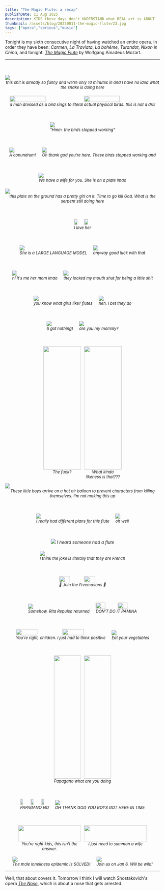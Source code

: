 ```yaml
---
title: "The Magic Flute: a recap"
publishDate: 11 Aug 2025
description: KIDS these days don't UNDERSTAND what REAL art is ABOUT
thumbnail: /assets/blog/20250811-the-magic-flute/23.jpg
tags: ["opera","serious","music"]
---
```


Tonight is my sixth consecutive night of having watched an entire opera. In order they have been: <em>Carmen</em>, <em>La Traviata</em>, <em>La bohème</em>, <em>Turandot</em>, <em>Nixon in China</em>, and tonight: <a href="https://www.youtube.com/watch?v=cE64eIZi9Lw" target="_blank"><em>The Magic Flute</em></a> by Wolfgang Amadeus Mozart.

---

<div style="display: flex; justify-content: center; gap: 20px; flex-wrap: wrap; align-items: flex-end; margin-top: 50px">
  <figure style="margin: 0;">
    <img src="/assets/blog/20250811-the-magic-flute/1.jpg" />
    <figcaption style="text-align: center; font-size: small;">
      <i>this shit is already so funny and we're only 10 minutes in and I have no idea what the snake is doing here</i>
    </figcaption>
  </figure>

  <figure style="margin: 0;">
    <div style="display: flex; gap: 10px;">
      <img src="/assets/blog/20250811-the-magic-flute/2.jpg" style="width: 50%;" />
      <img src="/assets/blog/20250811-the-magic-flute/3.jpg" style="width: 50%;" />
    </div>
    <figcaption style="text-align: center; font-size: small;">
      <i>a man dressed as a bird sings to literal actual physical birds. this is not a drill</i>
    </figcaption>
  </figure>
</div>

<div style="display: flex; justify-content: center; gap: 20px; flex-wrap: wrap; align-items: flex-end; margin-top: 50px">

  <figure style="margin: 0;">
    <img src="/assets/blog/20250811-the-magic-flute/4.jpg" />
    <figcaption style="text-align: center; font-size: small;">
      <i>"Hmm. the birds stopped working"</i>
    </figcaption>
  </figure>
</div>

<div style="display: flex; justify-content: center; gap: 20px; flex-wrap: wrap; align-items: flex-end; margin-top: 50px">
  <figure style="margin: 0;">
    <img src="/assets/blog/20250811-the-magic-flute/5.jpg" />
    <figcaption style="text-align: center; font-size: small;">
      <i>A conundrum!</i>
    </figcaption>
  </figure>

  <figure style="margin: 0;">
    <img src="/assets/blog/20250811-the-magic-flute/6.jpg" />
    <figcaption style="text-align: center; font-size: small;">
      <i>Oh thank god you're here. These birds stopped working and</i>
    </figcaption>
  </figure>
</div>

<div style="display: flex; justify-content: center; gap: 20px; flex-wrap: wrap; align-items: flex-end; margin-top: 50px">
  <figure style="margin: 0;">
    <img src="/assets/blog/20250811-the-magic-flute/7.jpg" />
    <figcaption style="text-align: center; font-size: small;">
      <i>We have a wife for you. She is on a plate lmao</i>
    </figcaption>
  </figure>

  <figure style="margin: 0;">
    <img src="/assets/blog/20250811-the-magic-flute/8.jpg" />
    <figcaption style="text-align: center; font-size: small;">
      <i>this plate on the ground has a pretty girl on it. Time to go kill God. What is the serpent still doing here</i>
    </figcaption>
  </figure>
</div>

<div style="display: flex; justify-content: center; gap: 20px; flex-wrap: wrap; align-items: flex-end; margin-top: 50px">
  <figure style="margin: 0;">
    <div style="display: flex; gap: 10px;">
      <img src="/assets/blog/20250811-the-magic-flute/9.jpg" style="width: 50%;" />
      <img src="/assets/blog/20250811-the-magic-flute/10.jpg" style="width: 50%;" />
    </div>
    <figcaption style="text-align: center; font-size: small;">
      <i>I love her</i>
    </figcaption>
  </figure>
</div>

<div style="display: flex; justify-content: center; gap: 20px; flex-wrap: wrap; align-items: flex-end; margin-top: 50px">
  <figure style="margin: 0;">
    <img src="/assets/blog/20250811-the-magic-flute/11.jpg" />
    <figcaption style="text-align: center; font-size: small;">
      <i>She is a LARGE LANGUAGE MODEL</i>
    </figcaption>
  </figure>

  <figure style="margin: 0;">
    <img src="/assets/blog/20250811-the-magic-flute/12.jpg" />
    <figcaption style="text-align: center; font-size: small;">
      <i>anyway good luck with that</i>
    </figcaption>
  </figure>
</div>

<div style="display: flex; justify-content: center; gap: 20px; flex-wrap: wrap; align-items: flex-end; margin-top: 50px">
  <figure style="margin: 0;">
    <img src="/assets/blog/20250811-the-magic-flute/13.jpg" />
    <figcaption style="text-align: center; font-size: small;">
      <i>hi it's me her mom lmao</i>
    </figcaption>
  </figure>

  <figure style="margin: 0;">
    <img src="/assets/blog/20250811-the-magic-flute/14.jpg" />
    <figcaption style="text-align: center; font-size: small;">
      <i>they locked my mouth shut for being a little shit</i>
    </figcaption>
  </figure>
</div>

<div style="display: flex; justify-content: center; gap: 20px; flex-wrap: wrap; align-items: flex-end; margin-top: 50px">
  <figure style="margin: 0;">
    <img src="/assets/blog/20250811-the-magic-flute/15.jpg" />
    <figcaption style="text-align: center; font-size: small;">
      <i>you know what girls like? flutes</i>
    </figcaption>
  </figure>

  <figure style="margin: 0;">
    <img src="/assets/blog/20250811-the-magic-flute/16.jpg" />
    <figcaption style="text-align: center; font-size: small;">
      <i>heh, I bet they do</i>
    </figcaption>
  </figure>
</div>

<div style="display: flex; justify-content: center; gap: 20px; flex-wrap: wrap; align-items: flex-end; margin-top: 50px">
  <figure style="margin: 0;">
    <img src="/assets/blog/20250811-the-magic-flute/17.jpg" />
    <figcaption style="text-align: center; font-size: small;">
      <i>(I got nothing)</i>
    </figcaption>
  </figure>

  <figure style="margin: 0;">
    <img src="/assets/blog/20250811-the-magic-flute/18.jpg" />
    <figcaption style="text-align: center; font-size: small;">
      <i>are you my mommy?</i>
    </figcaption>
  </figure>
</div>

<div style="display: flex; justify-content: center; gap: 20px; flex-wrap: wrap; align-items: flex-end; margin-top: 50px">
  <figure style="margin: 0;">
    <div style="display: flex; gap: 10px;">
      <div style="width: 50%;">
        <img src="/assets/blog/20250811-the-magic-flute/19.jpg" style="width: 100%; height: 400px; object-fit: contain;" />
        <figcaption style="text-align: center; font-size: small;">
          <i>The fuck?</i>
        </figcaption>
      </div>
      <div style="width: 50%;">
        <img src="/assets/blog/20250811-the-magic-flute/20.jpg" style="width: 100%; height: 400px; object-fit: contain;" />
        <figcaption style="text-align: center; font-size: small;">
          <i>What kinda likeness is that???</i>
        </figcaption>
      </div>
    </div>
  </figure>
</div>

<p>

  <figure style="margin: 0;">
    <img src="/assets/blog/20250811-the-magic-flute/22.jpg" />
    <figcaption style="text-align: center; font-size: small;">
      <i>These little boys arrive on a hot air balloon to prevent characters from killing themselves. I'm not making this up</i>
    </figcaption>
  </figure>
</div>

<div style="display: flex; justify-content: center; gap: 20px; flex-wrap: wrap; align-items: flex-end; margin-top: 50px">
  <figure style="margin: 0;">
    <img src="/assets/blog/20250811-the-magic-flute/23.jpg" />
    <figcaption style="text-align: center; font-size: small;">
      <i>I really had different plans for this flute</i>
    </figcaption>
  </figure>

  <figure style="margin: 0;">
    <img src="/assets/blog/20250811-the-magic-flute/24.jpg" />
    <figcaption style="text-align: center; font-size: small;">
      <i>oh well</i>
    </figcaption>
  </figure>
</div>

<div style="display: flex; justify-content: center; gap: 20px; flex-wrap: wrap; align-items: flex-end; margin-top: 50px">
  <figure style="margin: 0;">
    <img src="/assets/blog/20250811-the-magic-flute/25.jpg" />
      <i>I heard someone had a flute</i>
    <figcaption style="text-align: center; font-size: small;">
    </figcaption>
  </figure>

  <figure style="margin: 0;">
    <img src="/assets/blog/20250811-the-magic-flute/26.jpg" />
    <figcaption style="text-align: center; font-size: small;">
      <i>I think the joke is literally that they are French</i>
    </figcaption>
  </figure>
</div>

<div style="display: flex; justify-content: center; gap: 20px; flex-wrap: wrap; align-items: flex-end; margin-top: 50px">
  <figure style="margin: 0;">
    <div style="display: flex; gap: 10px;">
      <img src="/assets/blog/20250811-the-magic-flute/27.jpg" style="width: 50%; height: auto;" />
      <img src="/assets/blog/20250811-the-magic-flute/28.jpg" style="width: 50%; height: auto;" />
    </div>
    <figcaption style="text-align: center; font-size: small;">
      <i>🎵 Join the Freemasons 🎵</i>
    </figcaption>
  </figure>
</div>

<div style="display: flex; justify-content: center; gap: 20px; flex-wrap: wrap; align-items: flex-end; margin-top: 50px">
  <figure style="margin: 0;">
    <img src="/assets/blog/20250811-the-magic-flute/29.jpg" />
    <figcaption style="text-align: center; font-size: small;">
      <i>Somehow, Rita Repulsa returned</i>
    </figcaption>
  </figure>

  <figure style="margin: 0;">
    <div style="display: flex; gap: 10px;">
      <img src="/assets/blog/20250811-the-magic-flute/30.jpg" style="width: 50%; height: auto;" />
      <img src="/assets/blog/20250811-the-magic-flute/31.jpg" style="width: 50%; height: auto;" />
    </div>
    <figcaption style="text-align: center; font-size: small;">
      <i>DON'T DO IT PAMINA</i>
    </figcaption>
  </figure>
</div>

<div style="display: flex; justify-content: center; gap: 20px; flex-wrap: wrap; align-items: flex-end; margin-top: 50px">
  <figure style="margin: 0;">
    <div style="display: flex; gap: 10px;">
      <img src="/assets/blog/20250811-the-magic-flute/32.jpg" style="width: 50%; height: auto;" />
      <img src="/assets/blog/20250811-the-magic-flute/33.jpg" style="width: 50%; height: auto;" />
    </div>
    <figcaption style="text-align: center; font-size: small;">
      <i>You're right, children. I just had to think positive</i>
    </figcaption>
  </figure>

  <figure style="margin: 0;">
    <img src="/assets/blog/20250811-the-magic-flute/34.jpg" />
    <figcaption style="text-align: center; font-size: small;">
      <i>Eat your vegetables</i>
    </figcaption>
  </figure>
</div>

<div style="display: flex; justify-content: center; gap: 20px; flex-wrap: wrap; align-items: flex-end; margin-top: 50px">
  <figure style="margin: 0;">
    <div style="display: flex; gap: 10px;">
      <div style="width: 50%;">
        <img src="/assets/blog/20250811-the-magic-flute/35.jpg" style="width: 100%; height: 400px; object-fit: contain;" />
      </div>
      <div style="width: 50%;">
        <img src="/assets/blog/20250811-the-magic-flute/36.jpg" style="width: 100%; height: 400px; object-fit: contain;" />
      </div>
    </div>
    <figcaption style="text-align: center; font-size: small;">
      <i>Papagano what are you doing</i>
    </figcaption>
  </figure>
</div>

<div style="display: flex; justify-content: center; gap: 20px; flex-wrap: wrap; align-items: flex-end; margin-top: 50px">
  <figure style="margin: 0;">
    <div style="display: flex; gap: 10px;">
      <img src="/assets/blog/20250811-the-magic-flute/37.jpg" style="width: 33.33%; height: auto;" />
      <img src="/assets/blog/20250811-the-magic-flute/38.jpg" style="width: 33.33%; height: auto;" />
      <img src="/assets/blog/20250811-the-magic-flute/39.jpg" style="width: 33.33%; height: auto;" />
    </div>
    <figcaption style="text-align: center; font-size: small;">
      <i>PAPAGANO NO</i>
    </figcaption>
  </figure>

  <figure style="margin: 0;">
    <img src="/assets/blog/20250811-the-magic-flute/40.jpg" />
    <figcaption style="text-align: center; font-size: small;">
      <i>OH THANK GOD YOU BOYS GOT HERE IN TIME</i>
    </figcaption>
  </figure>
</div>

<div style="display: flex; justify-content: center; gap: 20px; flex-wrap: wrap; align-items: flex-end; margin-top: 50px">
  <figure style="margin: 0;">
    <div style="display: flex; gap: 10px;">
      <div style="width: 50%;">
        <img src="/assets/blog/20250811-the-magic-flute/41.jpg" style="width: 100%; height: auto;" />
        <figcaption style="text-align: center; font-size: small;">
          <i>You're right kids, this isn't the answer.</i>
        </figcaption>
      </div>
      <div style="width: 50%;">
        <img src="/assets/blog/20250811-the-magic-flute/42.jpg" style="width: 100%; height: auto;" />
        <figcaption style="text-align: center; font-size: small;">
          <i>I just need to summon a wife</i>
        </figcaption>
      </div>
    </div>
  </figure>
</div>

<div style="display: flex; justify-content: center; gap: 20px; flex-wrap: wrap; align-items: flex-end; margin-top: 50px">
  <figure style="margin: 0;">
    <img src="/assets/blog/20250811-the-magic-flute/43.jpg" />
    <figcaption style="text-align: center; font-size: small;">
      <i>The male loneliness epidemic is SOLVED!</i>
    </figcaption>
  </figure>

  <figure style="margin: 0;">
    <img src="/assets/blog/20250811-the-magic-flute/44.jpg" />
    <figcaption style="text-align: center; font-size: small;">
      <i>Join us on Jan 6. Will be wild!</i>
    </figcaption>
  </figure>
</div>

---

Well, that about covers it. Tomorrow I think I will watch Shostakovich's opera <a href="https://en.wikipedia.org/wiki/The_Nose_(opera)" target="_blank"><em>The Nose</em></a>, which is about a nose that gets arrested.